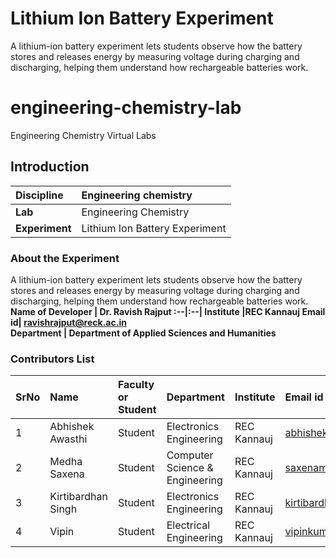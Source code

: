 # Lithium Ion Battery Experiment
A lithium-ion battery experiment lets students observe how the battery stores and releases energy by measuring voltage during charging and discharging, helping them understand how rechargeable batteries work.
# engineering-chemistry-lab
Engineering Chemistry Virtual Labs
## Introduction


<b>Discipline | Engineering chemistry
:--|:--|
<b> Lab | Engineering Chemistry
<b> Experiment|    Lithium Ion Battery Experiment 

### About the Experiment 

A lithium-ion battery experiment lets students observe how the battery stores and releases energy by measuring voltage during charging and discharging, helping them understand how rechargeable batteries work.
<b>Name of Developer | Dr. Ravish Rajput 
:--|:--|
<b> Institute |REC Kannauj
<b> Email id|     ravishrajput@reck.ac.in  
<b> Department | Department of Applied Sciences and Humanities 

### Contributors List

SrNo | Name | Faculty or Student | Department| Institute | Email id
:--|:--|:--|:--|:--|:--|
1 | Abhishek Awasthi | Student | Electronics Engineering |  REC Kannauj| abhishekreck24@gmail.com 
2 | Medha Saxena | Student | Computer Science & Engineering|REC Kannauj | saxenamedha38@gmail.com
3 | Kirtibardhan Singh | Student | Electronics Engineering| REC Kannauj | kirtibardhansingh01@gmail.com
4 | Vipin | Student | Electrical Engineering | REC Kannauj | vipinkumarrathaur7839@gmail.com

